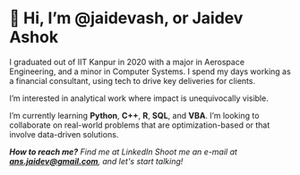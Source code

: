 

# 👋 Hi, I’m @jaidevash, or **Jaidev Ashok**
I graduated out of IIT Kanpur in 2020 with a major in Aerospace Engineering, and a minor in Computer Systems. I spend my days working as a financial consultant, using tech to drive key deliveries for clients. 

I’m interested in analytical work where impact is unequivocally visible. 

I’m currently learning **Python**, **C++**, **R**, **SQL**, and **VBA**. I’m looking to collaborate on real-world problems that are optimization-based or that involve data-driven solutions. 

***How to reach me?** Find me at LinkedIn Shoot me an e-mail at **ans.jaidev@gmail.com**, and let's start talking!*

<!---
jaidevash/jaidevash is a ✨ special ✨ repository because its `README.md` (this file) appears on your GitHub profile.
You can click the Preview link to take a look at your changes.
--->
